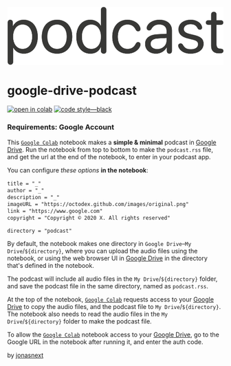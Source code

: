 ![img](img/logo.svg)

# google-drive-podcast

[![open in colab](https://colab.research.google.com/assets/colab-badge.svg)](https://colab.research.google.com/github/jonasnext/google-drive-podcast/blob/main/untitled.ipynb) [![code style—black](https://img.shields.io/badge/code%20style-black-000000.svg)](https://github.com/psf/black)

### Requirements: Google Account

This [`Google Colab`](https://colab.research.google.com) notebook makes a **simple & minimal** podcast in [Google Drive](https://drive.google.com). Run the notebook from top to bottom to make the `podcast.rss` file, and get the url at the end of the notebook, to enter in your podcast app.

You can configure *these options* **in the notebook**:

```
title = "_"
author = "_"
description = "_"
imageURL = "https://octodex.github.com/images/original.png"
link = "https://www.google.com"
copyright = "Copyright © 2020 X. All rights reserved"
```

```
directory = "podcast"
```

By default, the notebook makes one directory in `Google Drive`–`My Drive`/`${directory}`, where you can upload the audio files using the notebook, or using the web browser UI in [Google Drive](https://drive.google.com) in the directory that's defined in the notebook.

The podcast will include all audio files in the `My Drive`/`${directory}` folder, and save the podcast file in the same directory, named as `podcast.rss`.

At the top of the notebook, [`Google Colab`](https://colab.research.google.com) requests access to your [Google Drive](https://drive.google.com) to copy the audio files, and the podcast file to `My Drive`/`${directory}`. The notebook also needs to read the audio files in the `My Drive`/`${directory}` folder to make the podcast file.

To allow the [`Google Colab`](https://colab.research.google.com) notebook access to your [Google Drive](https://drive.google.com), go to the Google URL in the notebook after running it, and enter the auth code.

by [jonasnext](https://github.com/jonasnext)
